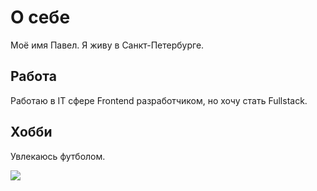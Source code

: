 # О себе

Моё имя Павел. Я живу в Санкт-Петербурге. 

## Работа

Работаю в IT сфере Frontend разработчиком, но хочу стать Fullstack. 

## Хобби

Увлекаюсь футболом. 

![](../img/iam.jpg)
